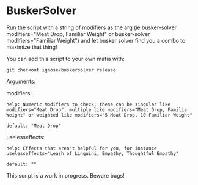 # BuskerSolver

Run the script with a string of modifiers as the arg (ie busker-solver modifiers="Meat Drop, Familiar Weight" or busker-solver modifiers="Familiar Weight") and let busker solver find you a combo to maximize that thing!

You can add this script to your own mafia with:

`git checkout ignose/buskersolver release`

Arguments:

modifiers:
    
    help: Numeric Modifiers to check; these can be singular like modifiers="Meat Drop", multiple like modifiers="Meat Drop, Familiar Weight" or weighted like modifiers="5 Meat Drop, 10 Familiar Weight"
    
    default: "Meat Drop"

    
uselesseffects:
   
    help: Effects that aren't helpful for you, for instance uselesseffects="Leash of Linguini, Empathy, Thoughtful Empathy"
    
    default: ""


This script is a work in progress. Beware bugs!
